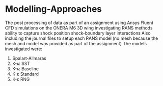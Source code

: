 # Modelling-Approaches

The post processing of data as part of an assignment using Ansys Fluent CFD simulations on the ONERA M6 3D wing investigating RANS methods ability to capture shock position shock-boundary layer interactions
Also including the journal files to setup each RANS model (no mesh because the mesh and model was provided as part of the assignment)
The models investigated were:
1) Spalart-Allmaras
2) K-&#969; SST
3) K-&#969; Baseline
4) K-&#949; Standard
5) K-&#949; RNG
